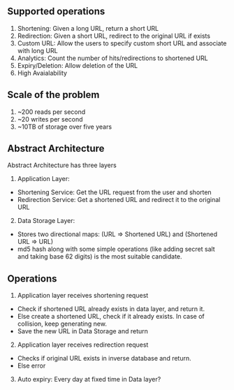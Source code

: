 ## Supported operations
1. Shortening: Given a long URL, return a short URL
2. Redirection: Given a short URL, redirect to the original  URL if exists
3. Custom URL: Allow the users to specify custom short URL and associate with long URL
4. Analytics: Count the number of hits/redirections to shortened URL
5. Expiry/Deletion: Allow deletion of the URL
6. High Avaialability

## Scale of the problem
1. ~200 reads per second
2. ~20 writes per second
3. ~10TB of storage over five years

## Abstract Architecture
Abstract Architecture has three layers
1. Application Layer:
  * Shortening Service: Get the URL request from the user and shorten
  * Redirection Service: Get a shortened URL and redirect it to the original URL
2. Data Storage Layer:
  * Stores two directional maps: (URL => Shortened URL) and (Shortened URL => URL)
  * md5 hash along with some simple operations (like adding secret salt and taking base 62 digits) is the most suitable candidate.

## Operations
1. Application layer receives shortening request
  * Check if shortened URL already exists in data layer, and return it.
  * Else create a shortened URL, check if it already exists. In case of collision, keep generating new.
  * Save the new URL in Data Storage and return
2. Application layer receives redirection request
  * Checks if original URL exists in inverse database and return. 
  * Else error
3. Auto expiry: Every day at fixed time in Data layer?
